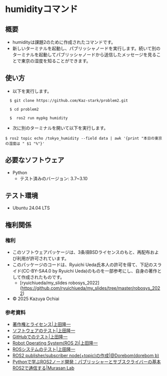 # humidityコマンド

## 概要
- humidityは課題2のために作成されたコマンドです。  
- 新しいターミナルを起動し、パブリッシャノードを実行します。続いて別のターミナルを起動してパブリッシャノードから送信したメッセージを見ることで東京の湿度を知ることができます。

## 使い方
- 以下を実行します。  
```
  $ git clone https://github.com/Kaz-stark/problem2.git  

  $ cd problem2  

  $  ros2 run mypkg humidity  
```  
- 次に別のターミナルを開いて以下を実行します。  
```  
$ ros2 topic echo /tokyo_humidity --field data | awk '{print "本日の東京の湿度は " $1 "%"}'
``` 

## 必要なソフトウェア  
- Python
  - テスト済みのバージョン: 3.7~3.10  

## テスト環境  
- Ubuntu 24.04 LTS

## 権利関係    
### 権利  
- このソフトウェアパッケージは、3条項BSDライセンスのもと、再配布および利用が許可されています。  
- このパッケージのコードは、Ryuichi Ueda氏本人の許可を得て、下記のスライド(CC-BY-SA4.0 by Ryuichi Ueda)のものを一部参考にし、自身の著作として作成されたものです。  
    - [ryuichiueda/my_slides robosys_2022] (https://github.com/ryuichiueda/my_slides/tree/master/robosys_2022)  
- © 2025 Kazuya Ochiai

### 参考資料
- [著作権とライセンス|上田隆一](https://ryuichiueda.github.io/slides_marp/robosys2024/lesson5.html#1)  
- [ソフトウェアのテスト|上田隆一](https://ryuichiueda.github.io/slides_marp/robosys2024/lesson6.html)  
- [GitHubでのテスト|上田隆一](https://ryuichiueda.github.io/slides_marp/robosys2024/lesson7.html#1)
- [Robot Operating System(ROS 2)|上田隆一](https://ryuichiueda.github.io/slides_marp/robosys2024/lesson8.html#24)  
- [ROSシステムのテスト|上田隆一](https://ryuichiueda.github.io/slides_marp/robosys2024/lesson10.html#4)  
- [ROS2 publisher/subscriber node(+topic)の作成|@Dorebom(dorebom b)](https://qiita.com/Dorebom/items/47fb67e5e47a205f1395)  
- [Pythonで学ぶROS2ノード開発：パブリッシャーとサブスクライバーの基本ROS2で通信する|Murasan Lab](https://murasan-net.com/2024/09/23/ros2-publisher-subscriber-python/)  
  



